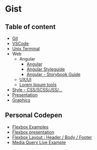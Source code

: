 # Gist

## Table of content

- [Git](https://gist.github.com/chris2cant/da54e70f72c4036132ba73ca85e4cbf5)
- [VSCode](https://gist.github.com/chris2cant/2e850e7c4d1475e0c21339b9852b210e)
- [Unix Terminal](https://gist.github.com/chris2cant/dbdf38c904800fa12f8aa8e6c8223c5a)
- Web
  - Angular
    - [Angular](https://gist.github.com/chris2cant/421b25c1fa4a0e597b5fae756ad58616)
    - [Angular Styleguide](https://gist.github.com/chris2cant/c5a29a51e40ee01d4e5a98ce44a7a999)
    - [Angular - Storybook Guide](https://gist.github.com/chris2cant/62be86e7b80217eac54cda2b675eaf12)
  - [UX/UI](https://gist.github.com/chris2cant/957b8a995a4ca4b5e90b19c34a6a77d0)
  - [Lorem Ipsum tools](https://gist.github.com/chris2cant/67703d69d8aa8f95c56ff71e0c8385ad)
- [Style - CSS/SCSS/JSS/...](https://gist.github.com/chris2cant/161351d9dbc517b332cc864e8bc2b192)
- [Presentation](https://gist.github.com/chris2cant/c758f14fd7638b1734c5da19663cf190)
- [Graphics](https://gist.github.com/chris2cant/caef25fc43d87e39f38c645d97fb0421)

## Personal Codepen 

- [Flexbox Examples](https://codepen.io/chris2cant/pen/EBedyj)
- [Flexbox presentation](https://codepen.io/chris2cant/pen/GbqpvY)
- [Flexbox Layout : Header / Body / Footer](https://codepen.io/chris2cant/pen/joZGMN)
- [Media Query Live Example](https://codepen.io/chris2cant/pen/RzKZXv)
